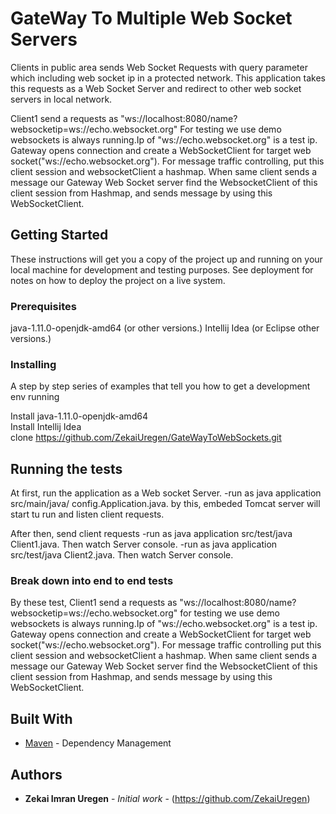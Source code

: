 # GateWay To Multiple Web Socket Servers

Clients in public area sends Web Socket Requests with query parameter which including web socket ip in a protected network.
This application takes this requests as a Web Socket Server and redirect to other web socket servers in local network.

Client1 send a requests as "ws://localhost:8080/name?websocketip=ws://echo.websocket.org"
For testing we use demo websockets is always running.Ip of "ws://echo.websocket.org" is a test ip.
Gateway opens connection and create a WebSocketClient for target web socket("ws://echo.websocket.org").
For message traffic controlling, put this client session and websocketClient a hashmap.
When same client sends a message our Gateway Web Socket server find the WebsocketClient of this client session from Hashmap,
and sends message by using this WebSocketClient.

## Getting Started

These instructions will get you a copy of the project up and running on your local machine for development and testing purposes. See deployment for notes on how to deploy the project on a live system.

### Prerequisites

java-1.11.0-openjdk-amd64 (or other versions.)
Intellij Idea (or Eclipse other versions.)

### Installing

A step by step series of examples that tell you how to get a development env running

Install java-1.11.0-openjdk-amd64 <br />
Install Intellij Idea<br />
clone https://github.com/ZekaiUregen/GateWayToWebSockets.git


## Running the tests

At first, run the application as a Web socket Server. 
	-run as java application src/main/java/ config.Application.java.
	 by this, embeded Tomcat server will start tu run and listen client requests. 

After then, send client requests 
        -run as java application src/test/java Client1.java. Then watch Server console.
        -run as java application src/test/java Client2.java. Then watch Server console. 

### Break down into end to end tests

By these test,
       Client1 send a requests as "ws://localhost:8080/name?websocketip=ws://echo.websocket.org"
       for testing we use demo websockets is always running.Ip of "ws://echo.websocket.org" is a test ip.
       Gateway opens connection and create a WebSocketClient for target web socket("ws://echo.websocket.org").
       For message traffic controlling put this client session and websocketClient a hashmap.
       When same client sends a message our Gateway Web Socket server find the WebsocketClient of this client session from Hashmap,
       and sends message by using this WebSocketClient.          



## Built With
* [Maven](https://maven.apache.org/) - Dependency Management


## Authors

* **Zekai Imran Uregen** - *Initial work* - (https://github.com/ZekaiUregen)


